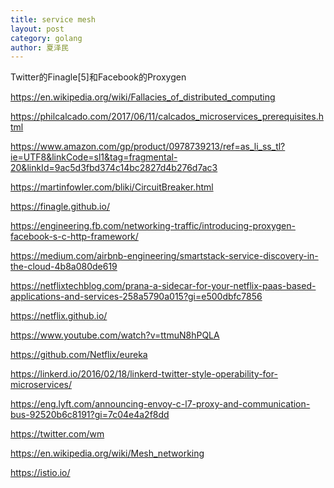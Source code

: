 ```yaml
---
title: service mesh
layout: post
category: golang
author: 夏泽民
---
```

Twitter的Finagle[5]和Facebook的Proxygen
<!-- more -->
https://en.wikipedia.org/wiki/Fallacies_of_distributed_computing

https://philcalcado.com/2017/06/11/calcados_microservices_prerequisites.html

https://www.amazon.com/gp/product/0978739213/ref=as_li_ss_tl?ie=UTF8&linkCode=sl1&tag=fragmental-20&linkId=9ac5d3fbd374c14bc2827d4b276d7ac3

https://martinfowler.com/bliki/CircuitBreaker.html

https://finagle.github.io/

https://engineering.fb.com/networking-traffic/introducing-proxygen-facebook-s-c-http-framework/

https://medium.com/airbnb-engineering/smartstack-service-discovery-in-the-cloud-4b8a080de619

https://netflixtechblog.com/prana-a-sidecar-for-your-netflix-paas-based-applications-and-services-258a5790a015?gi=e500dbfc7856

https://netflix.github.io/

https://www.youtube.com/watch?v=ttmuN8hPQLA

https://github.com/Netflix/eureka

https://linkerd.io/2016/02/18/linkerd-twitter-style-operability-for-microservices/

https://eng.lyft.com/announcing-envoy-c-l7-proxy-and-communication-bus-92520b6c8191?gi=7c04e4a2f8dd

https://twitter.com/wm

https://en.wikipedia.org/wiki/Mesh_networking

https://istio.io/


